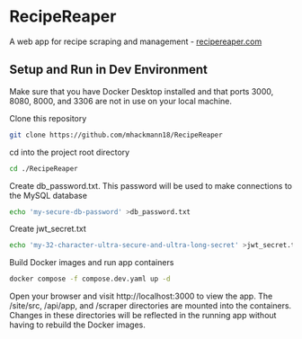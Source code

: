 # RecipeReaper

A web app for recipe scraping and management - <a href="https://www.markdownguide.org" target="_blank">recipereaper.com</a>

## Setup and Run in Dev Environment

Make sure that you have Docker Desktop installed and that ports 3000, 8080, 8000, and 3306 are not in use on your local machine.

Clone this repository
```bash
git clone https://github.com/mhackmann18/RecipeReaper
```
cd into the project root directory
```bash
cd ./RecipeReaper
```
Create db_password.txt. This password will be used to make connections to the MySQL database
```bash
echo 'my-secure-db-password' >db_password.txt
```
Create jwt_secret.txt
```bash
echo 'my-32-character-ultra-secure-and-ultra-long-secret' >jwt_secret.txt
```
Build Docker images and run app containers
```bash
docker compose -f compose.dev.yaml up -d
```
Open your browser and visit http://localhost:3000 to view the app. The /site/src, /api/app, and /scraper directories are mounted into the containers. Changes in these directories will be reflected in the running app without having to rebuild the Docker images. 

